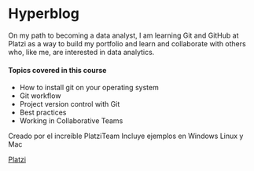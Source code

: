 # Hyperblog

On my path to becoming a data analyst, I am learning Git and GitHub at Platzi as a way to build my portfolio and learn and collaborate with others who, like me, are interested in data analytics.

#### Topics covered in this course
- How to install git on your operating system
- Git workflow
- Project version control with Git
- Best practices
- Working in Collaborative Teams

Creado por el increíble PlatziTeam
Incluye ejemplos en Windows Linux y Mac

[Platzi](https://platzi.com/cursos/git-github/)
